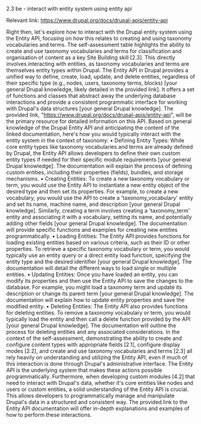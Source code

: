 

2.3 be - interact with entity system using entity api


Relevant link: https://www.drupal.org/docs/drupal-apis/entity-api

Right then, let's explore how to interact with the Drupal entity system using the Entity API, focusing on how this relates to creating and using taxonomy vocabularies and terms.
The self-assessment table highlights the ability to create and use taxonomy vocabularies and terms for classification and organisation of content as a key Site Building skill [2.3]. This directly involves interacting with entities, as taxonomy vocabularies and terms are themselves entity types within Drupal.
The Entity API in Drupal provides a unified way to define, create, load, update, and delete entities, regardless of their specific type (e.g., nodes, users, taxonomy terms, blocks) [your general Drupal knowledge, likely detailed in the provided link]. It offers a set of functions and classes that abstract away the underlying database interactions and provide a consistent programmatic interface for working with Drupal's data structures [your general Drupal knowledge]. The provided link, "https://www.drupal.org/docs/drupal-apis/entity-api", will be the primary resource for detailed information on this API.
Based on general knowledge of the Drupal Entity API and anticipating the content of the linked documentation, here's how you would typically interact with the entity system in the context of taxonomy:
•
Defining Entity Types: While core entity types like taxonomy vocabularies and terms are already defined by Drupal, the Entity API allows developers to define their own custom entity types if needed for their specific module requirements [your general Drupal knowledge]. The documentation will explain the process of defining custom entities, including their properties (fields), bundles, and storage mechanisms.
•
Creating Entities: To create a new taxonomy vocabulary or term, you would use the Entity API to instantiate a new entity object of the desired type and then set its properties. For example, to create a new vocabulary, you would use the API to create a 'taxonomy_vocabulary' entity and set its name, machine name, and description [your general Drupal knowledge]. Similarly, creating a term involves creating a 'taxonomy_term' entity and associating it with a vocabulary, setting its name, and potentially adding other fields [your general Drupal knowledge]. The documentation will provide specific functions and examples for creating new entities programmatically.
•
Loading Entities: The Entity API provides functions for loading existing entities based on various criteria, such as their ID or other properties. To retrieve a specific taxonomy vocabulary or term, you would typically use an entity query or a direct entity load function, specifying the entity type and the desired identifier [your general Drupal knowledge]. The documentation will detail the different ways to load single or multiple entities.
•
Updating Entities: Once you have loaded an entity, you can modify its properties and then use the Entity API to save the changes to the database. For example, you might load a taxonomy term and update its description or change its parent term [your general Drupal knowledge]. The documentation will explain how to update entity properties and save the modified entity.
•
Deleting Entities: The Entity API also provides functions for deleting entities. To remove a taxonomy vocabulary or term, you would typically load the entity and then call a delete function provided by the API [your general Drupal knowledge]. The documentation will outline the process for deleting entities and any associated considerations.
In the context of the self-assessment, demonstrating the ability to create and configure content types with appropriate fields [2.1], configure display modes [2.2], and create and use taxonomy vocabularies and terms [2.3] all rely heavily on understanding and utilizing the Entity API, even if much of this interaction is done through Drupal's administrative interface. The Entity API is the underlying system that makes these actions possible programmatically.
Furthermore, when developing custom modules [4.2] that need to interact with Drupal's data, whether it's core entities like nodes and users or custom entities, a solid understanding of the Entity API is crucial. This allows developers to programmatically manage and manipulate Drupal's data in a structured and consistent way. The provided link to the Entity API documentation will offer in-depth explanations and examples of how to perform these interactions.


